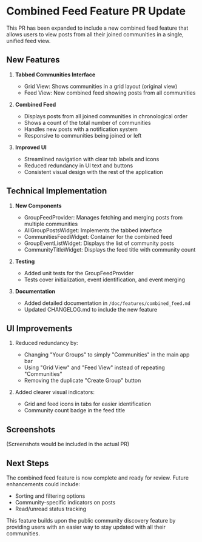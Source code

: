 # Combined Feed Feature PR Update

This PR has been expanded to include a new combined feed feature that allows users to view posts from all their joined communities in a single, unified feed view.

## New Features

1. **Tabbed Communities Interface**
   - Grid View: Shows communities in a grid layout (original view)
   - Feed View: New combined feed showing posts from all communities

2. **Combined Feed**
   - Displays posts from all joined communities in chronological order
   - Shows a count of the total number of communities
   - Handles new posts with a notification system
   - Responsive to communities being joined or left

3. **Improved UI**
   - Streamlined navigation with clear tab labels and icons
   - Reduced redundancy in UI text and buttons
   - Consistent visual design with the rest of the application

## Technical Implementation

1. **New Components**
   - GroupFeedProvider: Manages fetching and merging posts from multiple communities
   - AllGroupPostsWidget: Implements the tabbed interface
   - CommunitiesFeedWidget: Container for the combined feed
   - GroupEventListWidget: Displays the list of community posts
   - CommunityTitleWidget: Displays the feed title with community count

2. **Testing**
   - Added unit tests for the GroupFeedProvider
   - Tests cover initialization, event identification, and event merging

3. **Documentation**
   - Added detailed documentation in `/doc/features/combined_feed.md`
   - Updated CHANGELOG.md to include the new feature

## UI Improvements

1. Reduced redundancy by:
   - Changing "Your Groups" to simply "Communities" in the main app bar
   - Using "Grid View" and "Feed View" instead of repeating "Communities"
   - Removing the duplicate "Create Group" button

2. Added clearer visual indicators:
   - Grid and feed icons in tabs for easier identification
   - Community count badge in the feed title

## Screenshots

(Screenshots would be included in the actual PR)

## Next Steps

The combined feed feature is now complete and ready for review. Future enhancements could include:
- Sorting and filtering options
- Community-specific indicators on posts
- Read/unread status tracking

This feature builds upon the public community discovery feature by providing users with an easier way to stay updated with all their communities.